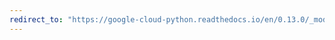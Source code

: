 ```yaml
---
redirect_to: "https://google-cloud-python.readthedocs.io/en/0.13.0/_modules/gcloud/bigtable/happybase/connection.html"
---
```

